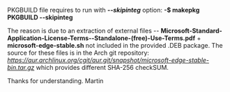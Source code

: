 PKGBUILD file requires to run with ***--skipinteg*** option:
**-$ makepkg PKGBUILD --skipinteg**

The reason is due to an extraction of external files -- **Microsoft-Standard-Application-License-Terms--Standalone-(free)-Use-Terms.pdf** + **microsoft-edge-stable.sh** not included in the provided .DEB package.
The source for these files is in the Arch git repository: *https://aur.archlinux.org/cgit/aur.git/snapshot/microsoft-edge-stable-bin.tar.gz* which provides different SHA-256 checkSUM.

Thanks for understanding.
Martin

